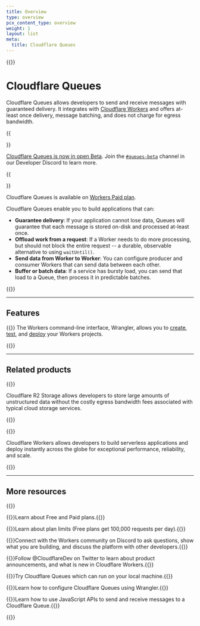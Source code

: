 ```yaml
---
title: Overview
type: overview
pcx_content_type: overview
weight: 1
layout: list
meta:
  title: Cloudflare Queues
---
```


{{<content-column>}}

# Cloudflare Queues

Cloudflare Queues allows developers to send and receive messages with guaranteed delivery. It integrates with [Cloudflare Workers](/workers/) and offers at-least once delivery, message batching, and does not charge for egress bandwidth.

{{<Aside>}}

[Cloudflare Queues is now in open Beta](https://blog.cloudflare.com/cloudflare-queues-open-beta/). Join the [`#queues-beta`](https://discord.gg/rrZXVVcKQF) channel in our Developer Discord to learn more.

{{</Aside>}}

Cloudflare Queues is available on [Workers Paid plan](/workers/platform/pricing/).

Cloudflare Queues enable you to build applications that can:

- **Guarantee delivery**: If your application cannot lose data, Queues will guarantee that each message is stored on-disk and processed at-least once.
- **Offload work from a request**: If a Worker needs to do more processing, but should not block the entire request -- a durable, observable alternative to using `waitUntil()`.
- **Send data from Worker to Worker**: You can configure producer and consumer Workers that can send data between each other.
- **Buffer or batch data**: If a service has bursty load, you can send that load to a Queue, then process it in predictable batches.

{{</content-column>}}

---

## Features

{{<feature header="Wrangler" href="/workers/wrangler/install-and-update/">}}
The Workers command-line interface, Wrangler, allows you to [create](/workers/wrangler/commands/#init), [test](/workers/wrangler/commands/#dev), and [deploy](/workers/wrangler/commands/#publish) your Workers projects.

{{</feature>}}

---

## Related products
 
{{<related header="R2" href="/r2/" product="r2">}}

Cloudflare R2 Storage allows developers to store large amounts of unstructured data without the costly egress bandwidth fees associated with typical cloud storage services.

{{</related>}}

{{<related header="Workers" href="/workers/" product="workers">}}

Cloudflare Workers allows developers to build serverless applications and deploy instantly across the globe for exceptional performance, reliability, and scale.

{{</related>}}

---

## More resources

{{<resource-group>}}

{{<resource header="Plans" href="/queues/platform/pricing/" icon="price">}}Learn about Free and Paid plans.{{</resource>}}

{{<resource header="Limits" href="/queues/platform/limits/" icon="documentation-clipboard">}}Learn about plan limits (Free plans get 100,000 requests per day).{{</resource>}}

{{<resource header="Developer Discord" href="https://discord.gg/cloudflaredev" icon="logo-Discord">}}Connect with the Workers community on Discord to ask questions, show what you are building, and discuss the platform with other developers.{{</resource>}}

{{<resource header="@CloudflareDev" href="https://twitter.com/cloudflaredev" icon="twitter">}}Follow @CloudflareDev on Twitter to learn about product announcements, and what is new in Cloudflare Workers.{{</resource>}}

{{<resource header="Try the Demo" href="https://github.com/Electroid/queues-demo#cloudflare-queues-demo" icon="learning-center-book">}}Try Cloudflare Queues which can run on your local machine.{{</resource>}}

{{<resource header="Configuration" href="/queues/platform/configuration/" icon="learning-center-book">}}Learn how to configure Cloudflare Queues using Wrangler.{{</resource>}}

{{<resource header="JavaScript APIs" href="/queues/platform/javascript-apis/" icon="learning-center-book">}}Learn how to use JavaScript APIs to send and receive messages to a Cloudflare Queue.{{</resource>}}


{{</resource-group>}}

